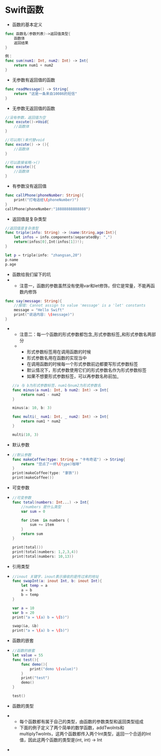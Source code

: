 # Swift函数

* 函数的基本定义

```swift
func 函数名(参数列表)->返回值类型{
    函数体
    返回结果
}

例：
func sum(num1: Int, num2: Int) -> Int{
    return num1 + num2
}
```

* 无参数有返回值的函数

```swift
func readMessage() -> String{
    return "这是一条来自10086的短信"
}
```

* 无参数无返回值的函数

```swift
//没有参数，返回值为空
func excute()->Void{
    //函数体
}

//可以用()来代替void
func excute() -> (){
    //函数体
}

//可以直接省略->()
func excute(){
    //函数体
}
```

* 有参数没有返回值

```swift
func callPhone(phoneNumber: String){
    print("打电话给\(phoneNumber)")
}
callPhone(phoneNumber:"18888888888888")
```

* 返回值是复杂类型

```swift
//返回值是复杂类型
func triple(info: String) -> (name:String,age:Int){
    let infos = info.components(separatedBy: ",")
    return(infos[0],Int(infos[1])!);
}

let p = triple(info: "zhangsan,20")
p.name
p.age
```

* 函数给我们留下的坑
* * 注意一，函数的参数虽然没有使用var和let修饰，但它是常量，不能再函数内修饰

```swift
func say(message: String){
    //报错: Cannot assign to value 'message' is a 'let' constants
    message = "Hello Swift"
    print("说话内容: \(message)")
}
```

* * 注意二：每一个函数的形式参数都包含_形式参数标签_和形式参数名两部分
  * * 形式参数标签用在调用函数的时候
    * 形式参数名用在函数的实现当中
    * 在调用函数的时候每一个形式参数前边都要写形式参数标签
    * 默认情况下，形式参数使用它们的形式参数名作为形式参数标签
    * 如果不想要形式参数标签，可以再参数名称前加\_

  ```swift
  //a 与 b为形式参数标签，num1与num2为形式参数名
  func minus(a num1: Int, b num2: Int) -> Int{
      return num1 - num2
  }

  minus(a: 10, b: 3)

  func multi(_ num1: Int, _ num2: Int) -> Int{
      return num1 * num2
  }

  multi(10, 3)
  ```
* 默认参数

* ```swift
  //默认参数
  func makeCoffee(type: String = "卡布奇诺") -> String{
      return "您点了一杯\(type)咖啡"
  }
  print(makeCoffee(type: "拿铁"))
  print(makeCoffee())
  ```
* 可变参数

* ```swift
  //可变参数
  func total(numbers: Int...) -> Int{
      //numbers 是什么类型
      var sum = 0

      for item  in numbers {
          sum += item
      }
      return sum
  }

  print(total())
  print(total(numbers: 1,2,3,4))
  print(total(numbers: 10,13))
  ```
* 引用类型

* ```swift
  //inout 关键字，inout表示接收的是传过来的地址
  func swapInt(a: inout Int, b: inout Int){
      let temp = a
      a = b
      b = temp
  }

  var a = 10
  var b = 20
  print("a = \(a) b = \(b)")

  swap(&a, &b)
  print("a = \(a) b = \(b)")
  ```

* 函数的嵌套
* ```swift
  //函数的嵌套
  let value = 55
  func test(){
      func demo(){
          print("demo \(value)")
      }
      print("test")
      demo()
  }

  test()
  ```

* 函数的类型
* * 每个函数都有属于自己的类型，由函数的参数类型和返回类型组成
  * 下面的例子定义了两个简单的数学函数，addTwoInts和multiplyTwoInts，这两个函数都传入两个Int类型，返回一个合适的Int值，因此这两个函数的类型是\(int, int\) -&gt; Int
* ```

  ```



